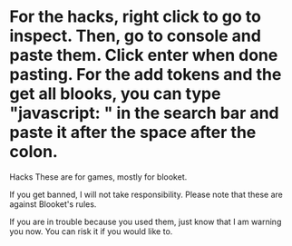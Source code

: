 # For the hacks, right click to go to inspect. Then, go to console and paste them. Click enter when done pasting. For the add tokens and the get all blooks, you can type "javascript: " in the search bar and paste it after the space after the colon.

Hacks
These are for games, mostly for blooket.

If you get banned, I will not take responsibility. Please note that these are against Blooket's rules.

If you are in trouble because you used them, just know that I am warning you now. You can risk it if you would like to.

